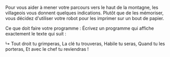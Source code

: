 Pour vous aider à mener votre parcours vers le haut de la montagne, les villageois vous donnent quelques indications. Plutôt que de les mémoriser, vous décidez d'utiliser votre robot pour les imprimer sur un bout de papier.

Ce que doit faire votre programme :
Écrivez un programme qui affiche exactement le texte qui suit :

↳
Tout droit tu grimperas,
La clé tu trouveras,
Habile tu seras,
Quand tu les porteras,
Et avec le chef tu reviendras !